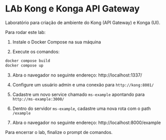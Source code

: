 # LAb Kong e Konga API Gateway

Laboratório para criação de ambiente do Kong (API Gateway) e Konga (UI).

Para rodar este lab:

1. Instale o Docker Compose na sua máquina

2. Execute os comandos:

```sh
docker compose build
docker compose up
``` 

3. Abra o navegador no seguinte endereço: http://localhost:1337/

4. Configure um usuário admin e uma conexão para `http://kong:8001/`

5. Cadastre um novo service chamado `ms-example` apontando para `http://ms-example:3000/`

6. Dentro do servidor `ms-example`, cadastre uma nova rota com o path `/example`

7. Abra o navegador no seguinte endereço: http://localhost:8000/example

Para encerrar o lab, finalize o prompt de comandos.
